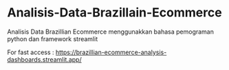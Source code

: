 # Analisis-Data-Brazillain-Ecommerce
Analisis Data Brazillian Ecommerce menggunakkan bahasa pemograman python dan framework streamlit

For fast access : https://brazillian-ecommerce-analysis-dashboards.streamlit.app/
